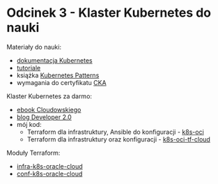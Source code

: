 # Odcinek 3 - Klaster Kubernetes do nauki

Materiały do nauki:
- [dokumentacja Kubernetes](https://kubernetes.io/docs/home/)
- [tutoriale](https://kubernetes.io/docs/tutorials/)
- książka [Kubernetes Patterns](https://developers.redhat.com/e-books/kubernetes-patterns)
- wymagania do certyfikatu [CKA](https://training.linuxfoundation.org/certification/certified-kubernetes-administrator-cka/)

Klaster Kubernetes za darmo:
- [ebook Cloudowskiego](https://cloudowski.com/e-book-jak-utworzyc-calkowicie-darmowy-klaster-kubernetes-w-chmurze/)
- [blog Developer 2.0](https://developer20.com/free-k8s-cluster/)
- mój kod:
  - Terraform dla infrastruktury, Ansible do konfiguracji - [k8s-oci](https://github.com/sebastianczech/k8s-oci)
  - Terraform dla infrastruktury oraz konfiguracji - [k8s-oci-tf-cloud](https://github.com/sebastianczech/k8s-oci-tf-cloud)

Moduły Terraform:
- [infra-k8s-oracle-cloud](https://registry.terraform.io/modules/sebastianczech/infra-k8s-oracle-cloud/oci/latest)
- [conf-k8s-oracle-cloud](https://registry.terraform.io/modules/sebastianczech/conf-k8s-oracle-cloud/oci/latest)